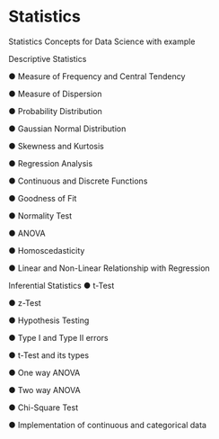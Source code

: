 # Statistics
Statistics Concepts for Data Science with example

Descriptive Statistics

● Measure of Frequency and Central Tendency

● Measure of Dispersion

● Probability Distribution

● Gaussian Normal Distribution

● Skewness and Kurtosis

● Regression Analysis

● Continuous and Discrete Functions

● Goodness of Fit

● Normality Test

● ANOVA

● Homoscedasticity

● Linear and Non-Linear Relationship with Regression



Inferential Statistics
● t-Test

● z-Test

● Hypothesis Testing

● Type I and Type II errors

● t-Test and its types

● One way ANOVA

● Two way ANOVA

● Chi-Square Test

● Implementation of continuous and categorical data
